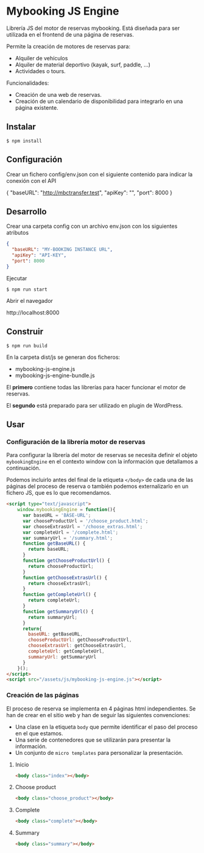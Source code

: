 # Mybooking JS Engine

Librería JS del motor de reservas mybooking. Está diseñada para ser utilizada en el
frontend de una página de reservas. 

Permite la creación de motores de reservas para:

- Alquiler de vehículos
- Alquiler de material deportivo (kayak, surf, paddle, ...)
- Actividades o tours.

Funcionalidades:

- Creación de una web de reservas.
- Creación de un calendario de disponibilidad para integrarlo en una página existente.

## Instalar

`$ npm install`

## Configuración

Crear un fichero config/env.json con el siguiente contenido para indicar la conexión
con el API

{
  "baseURL": "http://mbctransfer.test",
  "apiKey": "",
  "port": 8000
}

## Desarrollo

Crear una carpeta config con un archivo env.json con los siguientes atributos

```json
{
  "baseURL": "MY-BOOKING INSTANCE URL",
  "apiKey": "API-KEY",
  "port": 8000
}

```

Ejecutar

`$ npm run start`

Abrir el navegador

http://localhost:8000

## Construir

`$ npm run build`

En la carpeta dist/js se generan dos ficheros:

- mybooking-js-engine.js
- mybooking-js-engine-bundle.js

El **primero** contiene todas las librerías para hacer funcionar el motor de reservas.

El **segundo** está preparado para ser utilizado en plugin de WordPress.

## Usar

### Configuración de la librería motor de reservas

Para configurar la librería del motor de reservas se necesita definir el objeto `mybookingEngine` en el 
contexto window con la información que detallamos a continuación.

Podemos incluirlo antes del final de la etiqueta `</body>` de cada una de las páginas del proceso de reserva o también podemos externalizarlo en un fichero JS, que es lo que recomendamos.

```html
<script type="text/javascript">
    window.mybookingEngine = function(){
      var baseURL = 'BASE-URL';
      var chooseProductUrl = '/choose_product.html';
      var chooseExtrasUrl = '/choose_extras.html';
      var completeUrl = '/complete.html';
      var summaryUrl = '/summary.html';
      function getBaseURL() {
        return baseURL;
      }
      function getChooseProductUrl() {
        return chooseProductUrl;
      }
      function getChooseExtrasUrl() {
        return chooseExtrasUrl;
      }
      function getCompleteUrl() {
        return completeUrl;
      }
      function getSummaryUrl() {
        return summaryUrl;
      }
      return{
        baseURL: getBaseURL,
        chooseProductUrl: getChooseProductUrl,
        chooseExtrasUrl: getChooseExtrasUrl,
        completeUrl: getCompleteUrl,
        summaryUrl: getSummaryUrl
      }
    }();
</script>
<script src="/assets/js/mybooking-js-engine.js"></script>
```

### Creación de las páginas

El proceso de reserva se implementa en 4 páginas html independientes. Se han de crear en el sitio web y
han de seguir las siguientes convenciones:

- Una clase en la etiqueta `body` que permite identificar el paso del proceso en el que estamos.
- Una serie de contenedores que se utilizarán para presentar la información.
- Un conjunto de `micro templates` para personalizar la presentación.

1. Inicio

   ```html
   <body class="index"></body>
   ```

2. Choose product

   ```html
   <body class="choose_product"></body>
   ```

3. Complete

   ```html
   <body class="complete"></body>
   ```

4. Summary

   ```html
   <body class="summary"></body>
   ```
   
